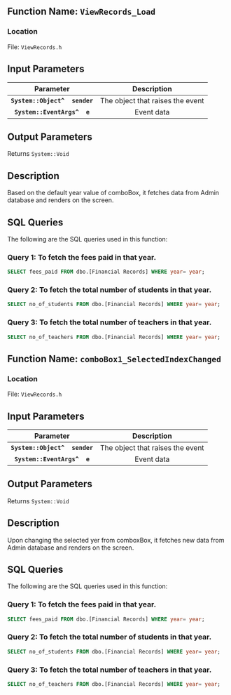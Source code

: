 ## Function Name: `ViewRecords_Load`

### Location

File: `ViewRecords.h`

## Input Parameters

| Parameter  | Description                              |
|:----------:|:----------------------------------------:|
| **`System::Object^  sender`** | The object that raises the event |
| **`System::EventArgs^  e`** | Event data |

## Output Parameters

Returns `System::Void`

## Description 

Based on the default year value of comboBox, it fetches data from Admin database and renders on the screen.

## SQL Queries

The following are the SQL queries used in this function:

### Query 1: To fetch the fees paid in that year.

```sql
SELECT fees_paid FROM dbo.[Financial Records] WHERE year= year;
```

### Query 2: To fetch the total number of students in that year.

```sql
SELECT no_of_students FROM dbo.[Financial Records] WHERE year= year;
```

### Query 3: To fetch the total number of teachers in that year.

```sql
SELECT no_of_teachers FROM dbo.[Financial Records] WHERE year= year;
```

## Function Name: `comboBox1_SelectedIndexChanged`

### Location

File: `ViewRecords.h`

## Input Parameters

| Parameter  | Description                              |
|:----------:|:----------------------------------------:|
| **`System::Object^  sender`** | The object that raises the event |
| **`System::EventArgs^  e`** | Event data |

## Output Parameters

Returns `System::Void`

## Description 

Upon changing the selected yer from comboxBox, it fetches new data from Admin database and renders on the screen.

## SQL Queries

The following are the SQL queries used in this function:

### Query 1: To fetch the fees paid in that year.

```sql
SELECT fees_paid FROM dbo.[Financial Records] WHERE year= year;
```

### Query 2: To fetch the total number of students in that year.

```sql
SELECT no_of_students FROM dbo.[Financial Records] WHERE year= year;
```

### Query 3: To fetch the total number of teachers in that year.

```sql
SELECT no_of_teachers FROM dbo.[Financial Records] WHERE year= year;
```
